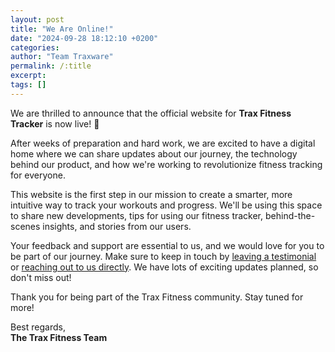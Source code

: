 ```yaml
---
layout: post
title: "We Are Online!"
date: "2024-09-28 18:12:10 +0200"
categories: 
author: "Team Traxware"
permalink: /:title
excerpt: 
tags: []
---
```

We are thrilled to announce that the official website for **Trax Fitness Tracker** is now live! 🎉

After weeks of preparation and hard work, we are excited to have a digital home where we can share updates about our journey, the technology behind our product, and how we're working to revolutionize fitness tracking for everyone.

This website is the first step in our mission to create a smarter, more intuitive way to track your workouts and progress. We'll be using this space to share new developments, tips for using our fitness tracker, behind-the-scenes insights, and stories from our users.

Your feedback and support are essential to us, and we would love for you to be part of our journey. Make sure to keep in touch by [leaving a testimonial](/Testimonials) or [reaching out to us directly](/Contact). We have lots of exciting updates planned, so don't miss out!

Thank you for being part of the Trax Fitness community. Stay tuned for more!

Best regards,  
**The Trax Fitness Team**